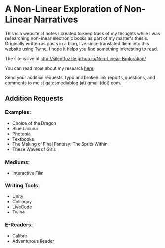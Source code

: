 # A Non-Linear Exploration of Non-Linear Narratives

This is a website of notes I created to keep track of my thoughts while I was researching non-linear electronic books as part of my master's thesis. Originally written as posts in a blog, I've since translated them into this website using [Twine](http://twinery.org/). I hope it helps you find something interesting to read.

The site is live at http://silentfuzzle.github.io/Non-Linear-Exploration/

You can read more about my research [here](https://gatesmediablog.wordpress.com/adventurous-reader/).

Send your addition requests, typo and broken link reports, questions, and comments to me at gatesmediablog (at) gmail (dot) com.

## Addition Requests

### Examples:
* Choice of the Dragon
* Blue Lacuna
* Photopia
* Textbooks
* The Making of Final Fantasy: The Sprits Within
* These Waves of Girls

### Mediums:
* Interactive Film

### Writing Tools:
* Unity
* Coliloquy
* LiveCode
* Twine

### E-Readers:
* Calibre
* Adventurous Reader
